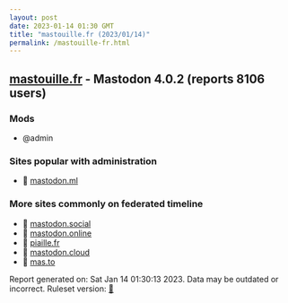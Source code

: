 ```yaml
---
layout: post
date: 2023-01-14 01:30 GMT
title: "mastouille.fr (2023/01/14)"
permalink: /mastouille-fr.html
---
```


## [mastouille.fr](https://mastouille.fr) - Mastodon 4.0.2 (reports 8106 users)

### Mods
 * @admin

### Sites popular with administration

* 🐘 [mastodon.ml](/mastodon-ml.html)

### More sites commonly on federated timeline

* 🐘 [mastodon.social](/mastodon-social.html)
* 🐘 [mastodon.online](/mastodon-online.html)
* 🐘 [piaille.fr](/piaille-fr.html)
* 🐘 [mastodon.cloud](/mastodon-cloud.html)
* 🐘 [mas.to](/mas-to.html)

Report generated on: Sat Jan 14 01:30:13 2023. Data may be outdated or incorrect.
Ruleset version: [🧁](/version-cupcake)
